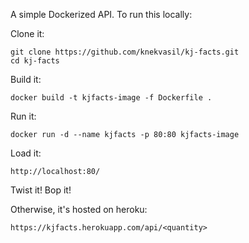 A simple Dockerized API. To run this locally:

Clone it:
```
git clone https://github.com/knekvasil/kj-facts.git
cd kj-facts
``` 

Build it:
```
docker build -t kjfacts-image -f Dockerfile .
```

Run it:
```
docker run -d --name kjfacts -p 80:80 kjfacts-image
```

Load it:
```
http://localhost:80/
```

Twist it!
Bop it!

Otherwise, it's hosted on heroku:
```
https://kjfacts.herokuapp.com/api/<quantity>
```

